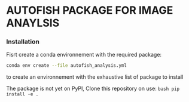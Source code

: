 



# AUTOFISH PACKAGE FOR IMAGE ANAYLSIS


### Installation

Fisrt create a conda environnement with the required package:

```bash
conda env create --file autofish_analysis.yml 
```
to create an environnement with  the exhaustive list of package to install


The package is not yet on PyPI,
Clone this repository on use: ```bash
pip install -e . ```



